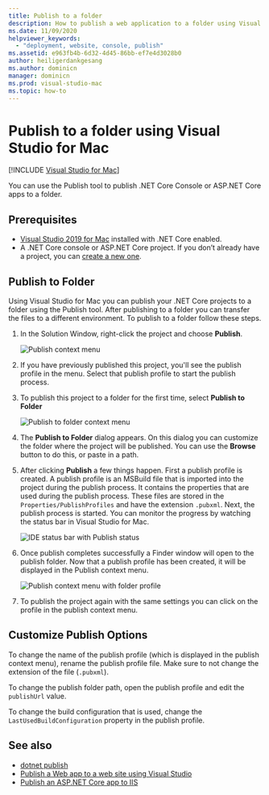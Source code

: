 ```yaml
---
title: Publish to a folder
description: How to publish a web application to a folder using Visual Studio for Mac.
ms.date: 11/09/2020
helpviewer_keywords:
  - "deployment, website, console, publish"
ms.assetid: e963fb4b-6d32-4d45-86bb-ef7e4d3028b0
author: heiligerdankgesang 
ms.author: dominicn
manager: dominicn
ms.prod: visual-studio-mac
ms.topic: how-to
---
```

# Publish to a folder using Visual Studio for Mac

 [!INCLUDE [Visual Studio for Mac](~/includes/applies-to-version/vs-mac-only.md)]

You can use the Publish tool to publish .NET Core Console or ASP.NET Core apps to a folder.

## Prerequisites

- [Visual Studio 2019 for Mac](https://visualstudio.microsoft.com/downloads/?utm_medium=microsoft&utm_source=learn.microsoft.com&utm_campaign=inline+link&utm_content=download+vs4mac2019) installed with .NET Core enabled.
- A .NET Core console or ASP.NET Core project. If you don’t already have a project, you can [create a new one](./create-new-projects.md).

## Publish to Folder

Using Visual Studio for Mac you can publish your .NET Core projects to a folder using the Publish tool. After publishing to a folder you can transfer the files to a different environment. To publish to a folder follow these steps.

 1. In the Solution Window, right-click the project and choose **Publish**.

    ![Publish context menu](media/publish-context-menu.png)

 2. If you have previously published this project, you'll see the publish profile in the menu. Select that publish profile to start the publish process.

 3. To publish this project to a folder for the first time, select **Publish to Folder**

    ![Publish to folder context menu](media/publish-to-folder-context-menu.png)

 4. The **Publish to Folder** dialog appears. On this dialog you can customize the folder where the project will be published. You can use the **Browse** button to do this, or paste in a path.

 5. After clicking **Publish** a few things happen. First a publish profile is created. A publish profile is an MSBuild file that is imported into the project during the publish process. It contains the properties that are used during the publish process. These files are stored in the `Properties/PublishProfiles` and have the extension `.pubxml`. Next, the publish process is started. You can monitor the progress by watching the status bar in Visual Studio for Mac.

    ![IDE status bar with Publish status](media/publish-to-folder-status-bar.png)

 6. Once publish completes successfully a Finder window will open to the publish folder. Now that a publish profile has been created, it will be displayed in the Publish context menu.

    ![Publish context menu with folder profile](media/publish-context-menu-with-folder-profile.png)

 7. To publish the project again with the same settings you can click on the profile in the publish context menu.

## Customize Publish Options

To change the name of the publish profile (which is displayed in the publish context menu), rename the publish profile file. Make sure to not change the extension of the file (`.pubxml`).

To change the publish folder path, open the publish profile and edit the `publishUrl` value.

To change the build configuration that is used, change the `LastUsedBuildConfiguration` property in the publish profile.

## See also
 - [dotnet publish](/dotnet/core/tools/dotnet-publish)
 - [Publish a Web app to a web site using Visual Studio](/visualstudio/deployment/quickstart-deploy-to-a-web-site?view=vs-2019&preserve-view=true)
 - [Publish an ASP.NET Core app to IIS](/aspnet/core/tutorials/publish-to-iis?view=aspnetcore-5.0&tabs=visual-studio&preserve-view=true)
